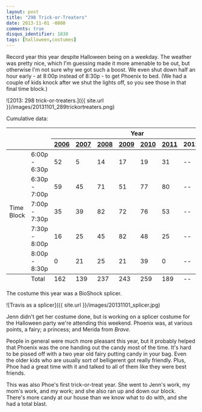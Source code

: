 ```yaml
---
layout: post
title: "298 Trick-or-Treaters"
date: 2013-11-01 -0800
comments: true
disqus_identifier: 1830
tags: [halloween,costumes]
---
```

Record year this year despite Halloween being on a weekday. The weather
was pretty nice, which I'm guessing made it more amenable to be out, but
otherwise I'm not sure why we got such a boost. We even shut down half
an hour early - at 8:00p instead of 8:30p - to get Phoenix to bed. (We
had a couple of kids knock after we shut the lights off, so you see
those in that final time block.)

![2013: 298
trick-or-treaters.]({{ site.url }}/images/20131101_289trickortreaters.png)

Cumulative data:
<table>
    <thead>
        <tr>
            <th colspan="2" rowspan="2">&nbsp;</th>
            <th colspan="8">Year</th>
        </tr>
        <tr>
            <th><a href="/archive/2006/11/01/162-trick-or-treaters.aspx">2006</a></th>
            <th><a href="/archive/2007/11/01/139-trick-or-treaters.aspx">2007</th>
            <th><a href="/archive/2008/11/03/237-trick-or-treaters.aspx">2008</th>
            <th><a href="/archive/2009/11/03/243-trick-or-treaters.aspx">2009</a></th>
            <th><a href="/archive/2010/11/01/259-trick-or-treaters.aspx">2010</a></th>
            <th><a href="/archive/2011/11/01/189-trick-or-treaters.aspx">2011</a></th>
            <th>2012</th>
            <th>2013</th>
        </tr>
    </thead>
    <tbody>
        <tr>
            <td rowspan="5">Time Block</td>
            <td>6:00p - 6:30p</td>
            <td>52</td>
            <td>5</td>
            <td>14</td>
            <td>17</td>
            <td>19</td>
            <td>31</td>
            <td>--</td>
            <td>28</td>
        </tr>
        <tr>
            <td>6:30p - 7:00p</td>
            <td>59</td>
            <td>45</td>
            <td>71</td>
            <td>51</td>
            <td>77</td>
            <td>80</td>
            <td>--</td>
            <td>72</td>
        </tr>
        <tr>
            <td>7:00p - 7:30p</td>
            <td>35</td>
            <td>39</td>
            <td>82</td>
            <td>72</td>
            <td>76</td>
            <td>53</td>
            <td>--</td>
            <td>113</td>
        </tr>
        <tr>
            <td>7:30p - 8:00p</td>
            <td>16</td>
            <td>25</td>
            <td>45</td>
            <td>82</td>
            <td>48</td>
            <td>25</td>
            <td>--</td>
            <td>80</td>
        </tr>
        <tr>
            <td>8:00p - 8:30p</td>
            <td>0</td>
            <td>21</td>
            <td>25</td>
            <td>21</td>
            <td>39</td>
            <td>0</td>
            <td>--</td>
            <td>5</td>
        </tr>
    </tbody>
    <tfoot>
        <tr>
            <td>&nbsp;</td>
            <td>Total</td>
            <td>162</td>
            <td>139</td>
            <td>237</td>
            <td>243</td>
            <td>259</td>
            <td>189</td>
            <td>--</td>
            <td>298</td>
        </tr>
    </tfoot>
</table>

The costume this year was a BioShock splicer.

![Travis as a
splicer]({{ site.url }}/images/20131101_splicer.jpg)

Jenn didn't get her costume done, but is working on a splicer costume
for the Halloween party we're attending this weekend. Phoenix was, at
various points, a fairy; a princess; and Merida from *Brave*.

People in general were much more pleasant this year, but it probably
helped that Phoenix was the one handing out the candy most of the time.
It's hard to be pissed off with a two year old fairy putting candy in
your bag. Even the older kids who are usually sort of belligerent got
really friendly. Plus, Phoe had a great time with it and talked to all
of them like they were best friends.

This was also Phoe's first trick-or-treat year. She went to Jenn's work,
my mom's work, and my work; and she also ran up and down our block.
There's more candy at our house than we know what to do with, and she
had a total blast.

